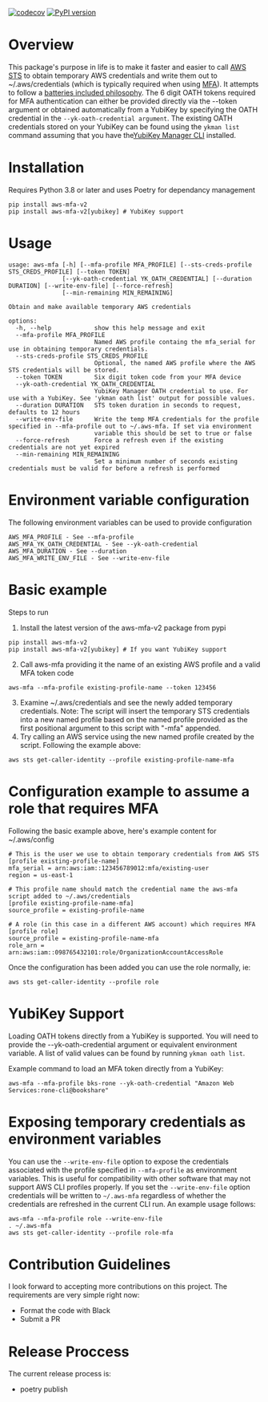 [![codecov](https://codecov.io/gh/rkeiii/aws-mfa-v2/branch/master/graph/badge.svg?token=4NwTgvppDW)](https://codecov.io/gh/rkeiii/aws-mfa-v2)
[![PyPI version](https://badge.fury.io/py/aws-mfa-v2.svg)](https://badge.fury.io/py/aws-mfa-v2)

# Overview

This package's purpose in life is to make it faster and easier to call [AWS STS](https://docs.aws.amazon.com/STS/latest/APIReference/welcome.html) to obtain temporary AWS
credentials and write them out to ~/.aws/credentials (which is typically required when using [MFA](https://aws.amazon.com/iam/features/mfa/)). It attempts to follow a
[batteries included philosophy](https://www.quora.com/What-does-batteries-included-philosophy-mean). The 6 digit OATH tokens required for MFA authentication can either be
provided directly via the --token argument or obtained automatically from a YubiKey by specifying the OATH credential in the `--yk-oath-credential argument`. The existing
OATH credentials stored on your YubiKey can be found using the `ykman list` command assuming that you have the[YubiKey Manager CLI](https://github.com/Yubico/yubikey-manager) installed.

# Installation

Requires Python 3.8 or later and uses Poetry for dependancy management

```
pip install aws-mfa-v2
pip install aws-mfa-v2[yubikey] # YubiKey support
```

# Usage

```
usage: aws-mfa [-h] [--mfa-profile MFA_PROFILE] [--sts-creds-profile STS_CREDS_PROFILE] [--token TOKEN]
               [--yk-oath-credential YK_OATH_CREDENTIAL] [--duration DURATION] [--write-env-file] [--force-refresh]
               [--min-remaining MIN_REMAINING]

Obtain and make available temporary AWS credentials

options:
  -h, --help            show this help message and exit
  --mfa-profile MFA_PROFILE
                        Named AWS profile containg the mfa_serial for use in obtaining temporary credentials.
  --sts-creds-profile STS_CREDS_PROFILE
                        Optional, the named AWS profile where the AWS STS credentials will be stored.
  --token TOKEN         Six digit token code from your MFA device
  --yk-oath-credential YK_OATH_CREDENTIAL
                        YubiKey Manager OATH credential to use. For use with a YubiKey. See 'ykman oath list' output for possible values.
  --duration DURATION   STS token duration in seconds to request, defaults to 12 hours
  --write-env-file      Write the temp MFA credentials for the profile specified in --mfa-profile out to ~/.aws-mfa. If set via environment
                        variable this should be set to true or false
  --force-refresh       Force a refresh even if the existing credentials are not yet expired
  --min-remaining MIN_REMAINING
                        Set a minimum number of seconds existing credentials must be valid for before a refresh is performed
```

# Environment variable configuration

The following environment variables can be used to provide configuration

```
AWS_MFA_PROFILE - See --mfa-profile
AWS_MFA_YK_OATH_CREDENTIAL - See --yk-oath-credential
AWS_MFA_DURATION - See --duration
AWS_MFA_WRITE_ENV_FILE - See --write-env-file
```

# Basic example

Steps to run

1. Install the latest version of the aws-mfa-v2 package from pypi

```
pip install aws-mfa-v2
pip install aws-mfa-v2[yubikey] # If you want YubiKey support
```

2. Call aws-mfa providing it the name of an existing AWS profile and a valid MFA token code

```
aws-mfa --mfa-profile existing-profile-name --token 123456
```

3. Examine ~/.aws/credentials and see the newly added temporary credentials. Note: The script will insert the temporary STS credentials into a new named profile based on the
   named profile provided as the first positional argument to this script with "-mfa" appended.
4. Try calling an AWS service using the new named profile created by the script. Following the example above:

```
aws sts get-caller-identity --profile existing-profile-name-mfa
```

# Configuration example to assume a role that requires MFA

Following the basic example above, here's example content for ~/.aws/config

```
# This is the user we use to obtain temporary credentials from AWS STS
[profile existing-profile-name]
mfa_serial = arn:aws:iam::123456789012:mfa/existing-user
region = us-east-1

# This profile name should match the credential name the aws-mfa script added to ~/.aws/credentials
[profile existing-profile-name-mfa]
source_profile = existing-profile-name

# A role (in this case in a different AWS account) which requires MFA
[profile role]
source_profile = existing-profile-name-mfa
role_arn = arn:aws:iam::098765432101:role/OrganizationAccountAccessRole
```

Once the configuration has been added you can use the role normally, ie:

```
aws sts get-caller-identity --profile role
```

# YubiKey Support

Loading OATH tokens directly from a YubiKey is supported. You will need to provide the --yk-oath-credential argument or equivalent environment variable.
A list of valid values can be found by running `ykman oath list`.

Example command to load an MFA token directly from a YubiKey:

```
aws-mfa --mfa-profile bks-rone --yk-oath-credential "Amazon Web Services:rone-cli@bookshare"
```

# Exposing temporary credentials as environment variables

You can use the `--write-env-file` option to expose the credentials associated with the profile specified in `--mfa-profile` as environment variables. This is useful for
compatibility with other software that may not support AWS CLI profiles properly. If you set the `--write-env-file` option credentials will be written to `~/.aws-mfa`
regardless of whether the credentials are refreshed in the current CLI run. An example usage follows:

```
aws-mfa --mfa-profile role --write-env-file
. ~/.aws-mfa
aws sts get-caller-identity --profile role-mfa
```

# Contribution Guidelines

I look forward to accepting more contributions on this project. The requirements are very simple right now:

- Format the code with Black
- Submit a PR

# Release Proccess

The current release process is:

- poetry publish
